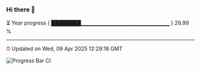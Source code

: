 ### Hi there 👋

⏳ Year progress { ████████▁▁▁▁▁▁▁▁▁▁▁▁▁▁▁▁▁▁▁▁▁▁ } 26.99 %

---

⏰ Updated on Wed, 09 Apr 2025 12:29:18 GMT

![Progress Bar CI](https://github.com/liununu/liununu/workflows/Progress%20Bar%20CI/badge.svg)
